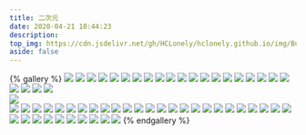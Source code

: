 ```yaml
---
title: 二次元
date: 2020-04-21 18:44:23
description:
top_img: https://cdn.jsdelivr.net/gh/HCLonely/hclonely.github.io/img/Butterfly/053.webp
aside: false
---
```


{% gallery %}
    ![](https://cdn.jsdelivr.net/gh/HCLonely/hclonely.github.io/img/Butterfly/013.webp)
    ![](https://cdn.jsdelivr.net/gh/HCLonely/hclonely.github.io/img/Butterfly/023.webp)
    ![](https://cdn.jsdelivr.net/gh/HCLonely/hclonely.github.io/img/Butterfly/033.webp)
    ![](https://cdn.jsdelivr.net/gh/HCLonely/hclonely.github.io/img/Butterfly/003.webp)
    ![](https://cdn.jsdelivr.net/gh/tzy13755126023/BLOG_SOURCE/gallery_f/ACG/20210108_12.jpg)
    ![](https://cdn.jsdelivr.net/gh/tzy13755126023/BLOG_SOURCE/gallery_f/ACG/20201230_15.jpg)
    ![](https://cdn.jsdelivr.net/gh/tzy13755126023/BLOG_SOURCE/gallery_f/ACG/20210108_13.jpg)
    ![](https://cdn.jsdelivr.net/gh/tzy13755126023/BLOG_SOURCE/gallery_f/ACG/20201230_11.jpg)
    ![](https://cdn.jsdelivr.net/gh/tzy13755126023/BLOG_SOURCE/gallery_f/ACG/20210108_14.jpg)
    ![](https://cdn.jsdelivr.net/gh/tzy13755126023/BLOG_SOURCE/gallery_f/ACG/20210108_15.jpg)
    ![](https://cdn.jsdelivr.net/gh/tzy13755126023/BLOG_SOURCE/gallery_f/ACG/20210108_16.jpg)
    ![](https://cdn.jsdelivr.net/gh/tzy13755126023/BLOG_SOURCE/gallery_f/ACG/20210108_20.jpg)
    ![](https://cdn.jsdelivr.net/gh/tzy13755126023/BLOG_SOURCE/gallery_f/ACG/20210108_17.jpg)
    ![](https://cdn.jsdelivr.net/gh/tzy13755126023/BLOG_SOURCE/gallery_f/ACG/20210108_18.jpg)
    ![](https://cdn.jsdelivr.net/gh/tzy13755126023/BLOG_SOURCE/gallery_f/ACG/20210108_19.jpg)
    ![](https://cdn.jsdelivr.net/gh/tzy13755126023/BLOG_SOURCE/gallery_f/ACG/20210108_24.jpg)
    ![](https://cdn.jsdelivr.net/gh/tzy13755126023/BLOG_SOURCE/gallery_f/ACG/20210108_22.jpg)
    ![](https://cdn.jsdelivr.net/gh/tzy13755126023/BLOG_SOURCE/gallery_f/ACG/20210108_23.jpg)
    ![](https://cdn.jsdelivr.net/gh/tzy13755126023/BLOG_SOURCE/gallery_f/ACG/20210108_21.jpg)
    ![](https://cdn.jsdelivr.net/gh/tzy13755126023/BLOG_SOURCE/gallery_f/ACG/20210108_25.jpg)
    ![](https://cdn.jsdelivr.net/gh/tzy13755126023/BLOG_SOURCE/gallery_f/ACG/20210108_26.jpg)
    ![](https://cdn.jsdelivr.net/gh/tzy13755126023/BLOG_SOURCE/gallery_f/ACG/20210108_29.jpg)
    ![](https://cdn.jsdelivr.net/gh/tzy13755126023/BLOG_SOURCE/gallery_f/ACG/20210108_30.jpg)
    ![](https://cdn.jsdelivr.net/gh/tzy13755126023/BLOG_SOURCE/gallery_f/ACG/20210108_31.jpg)         
    ![](https://cdn.jsdelivr.net/gh/tzy13755126023/BLOG_SOURCE/gallery_f/ACG/20201230_00.jpg)       
    ![](https://cdn.jsdelivr.net/gh/tzy13755126023/BLOG_SOURCE/gallery_f/ACG/20210108_01.jpg)
    ![](https://cdn.jsdelivr.net/gh/tzy13755126023/BLOG_SOURCE/gallery_f/ACG/20210108_03.jpg)
    ![](https://cdn.jsdelivr.net/gh/tzy13755126023/BLOG_SOURCE/gallery_f/ACG/20210108_02.jpg)
    ![](https://cdn.jsdelivr.net/gh/tzy13755126023/BLOG_SOURCE/gallery_f/ACG/20210108_04.jpg)
    ![](https://cdn.jsdelivr.net/gh/tzy13755126023/BLOG_SOURCE/gallery_f/ACG/20210108_06.jpg)
    ![](https://cdn.jsdelivr.net/gh/tzy13755126023/BLOG_SOURCE/gallery_f/ACG/20210108_05.jpg)
    ![](https://cdn.jsdelivr.net/gh/tzy13755126023/BLOG_SOURCE/gallery_f/ACG/20210108_10.jpg)
    ![](https://cdn.jsdelivr.net/gh/tzy13755126023/BLOG_SOURCE/gallery_f/ACG/20201230_14.jpg)
    ![](https://cdn.jsdelivr.net/gh/tzy13755126023/BLOG_SOURCE/gallery_f/ACG/20201230_03.jpg)
    ![](https://cdn.jsdelivr.net/gh/tzy13755126023/BLOG_SOURCE/gallery_f/ACG/20201230_04.jpg)
    ![](https://cdn.jsdelivr.net/gh/tzy13755126023/BLOG_SOURCE/gallery_f/ACG/20201230_05.jpg)
    ![](https://cdn.jsdelivr.net/gh/tzy13755126023/BLOG_SOURCE/gallery_f/ACG/20201230_06.jpg)
    ![](https://cdn.jsdelivr.net/gh/tzy13755126023/BLOG_SOURCE/gallery_f/ACG/20201230_07.jpg)
    ![](https://cdn.jsdelivr.net/gh/tzy13755126023/BLOG_SOURCE/gallery_f/ACG/20201230_08.jpg)
    ![](https://cdn.jsdelivr.net/gh/tzy13755126023/BLOG_SOURCE/gallery_f/ACG/20201230_09.jpg)
    ![](https://cdn.jsdelivr.net/gh/tzy13755126023/BLOG_SOURCE/gallery_f/ACG/20201230_10.jpg)
    ![](https://cdn.jsdelivr.net/gh/tzy13755126023/BLOG_SOURCE/gallery_f/ACG/20201230_12.jpg)
    ![](https://cdn.jsdelivr.net/gh/tzy13755126023/BLOG_SOURCE/gallery_f/ACG/20201230_13.jpg)
    ![](https://cdn.jsdelivr.net/gh/tzy13755126023/BLOG_SOURCE/gallery_f/ACG/20201230_02.jpg)
    ![](https://cdn.jsdelivr.net/gh/tzy13755126023/BLOG_SOURCE/gallery_f/ACG/20201230_16.jpg)
    ![](https://cdn.jsdelivr.net/gh/tzy13755126023/BLOG_SOURCE/gallery_f/ACG/20201230_17.jpg)
    ![](https://cdn.jsdelivr.net/gh/tzy13755126023/BLOG_SOURCE/gallery_f/ACG/20201230_18.jpg)
    ![](https://cdn.jsdelivr.net/gh/tzy13755126023/BLOG_SOURCE/gallery_f/ACG/20201230_19.jpg)
    ![](https://cdn.jsdelivr.net/gh/tzy13755126023/BLOG_SOURCE/gallery_f/ACG/20201230_20.jpg)
    ![](https://cdn.jsdelivr.net/gh/tzy13755126023/BLOG_SOURCE/gallery_f/ACG/20201230_21.jpg)
    ![](https://cdn.jsdelivr.net/gh/tzy13755126023/BLOG_SOURCE/gallery_f/ACG/20201230_23.jpg)
    ![](https://cdn.jsdelivr.net/gh/tzy13755126023/BLOG_SOURCE/gallery_f/ACG/20201230_24.jpg)
    ![](https://cdn.jsdelivr.net/gh/tzy13755126023/BLOG_SOURCE/gallery_f/ACG/20201230_25.jpg)
    ![](https://cdn.jsdelivr.net/gh/tzy13755126023/BLOG_SOURCE/gallery_f/ACG/20201230_26.jpg)
    ![](https://cdn.jsdelivr.net/gh/tzy13755126023/BLOG_SOURCE/gallery_f/ACG/20201230_27.jpg)
    ![](https://cdn.jsdelivr.net/gh/tzy13755126023/BLOG_SOURCE/gallery_f/ACG/20201230_28.jpg)
    ![](https://cdn.jsdelivr.net/gh/tzy13755126023/BLOG_SOURCE/gallery_f/ACG/20201230_29.jpg)
    ![](https://cdn.jsdelivr.net/gh/tzy13755126023/BLOG_SOURCE/gallery_f/ACG/20201230_30.jpg)
    ![](https://cdn.jsdelivr.net/gh/tzy13755126023/BLOG_SOURCE/gallery_f/ACG/20201230_31.jpg)
    ![](https://cdn.jsdelivr.net/gh/tzy13755126023/BLOG_SOURCE/gallery_f/ACG/20201230_32.jpg)
 {% endgallery %}